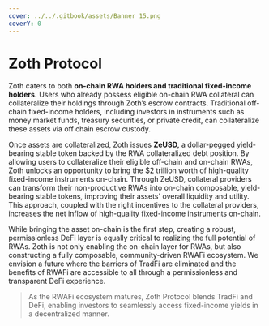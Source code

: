 ```yaml
---
cover: ../../.gitbook/assets/Banner 15.png
coverY: 0
---
```


# Zoth Protocol

Zoth caters to both **on-chain RWA holders and traditional fixed-income holders.** Users who already possess eligible on-chain RWA collateral can collateralize their holdings through Zoth’s escrow contracts. Traditional off-chain fixed-income holders, including investors in instruments such as money market funds, treasury securities, or private credit, can collateralize these assets via off chain escrow custody.

Once assets are collateralized, Zoth issues **ZeUSD,** a dollar-pegged yield-bearing stable token backed by the RWA collateralized debt position. By allowing users to collateralize their eligible off-chain and on-chain RWAs, Zoth unlocks an opportunity to bring the $2 trillion worth of high-quality fixed-income instruments on-chain. Through ZeUSD, collateral providers can transform their non-productive RWAs into on-chain composable, yield-bearing stable tokens, improving their assets' overall liquidity and utility. This approach, coupled with the right incentives to the collateral providers, increases the net inflow of high-quality fixed-income instruments on-chain.

While bringing the asset on-chain is the first step, creating a robust, permissionless DeFi layer is equally critical to realizing the full potential of RWAs. Zoth is not only enabling the on-chain layer for RWAs, but also constructing a fully composable, community-driven RWAFi ecosystem. We envision a future where the barriers of TradFi are eliminated and the benefits of RWAFi are accessible to all through a permissionless and transparent DeFi experience.

> As the RWAFi ecosystem matures, Zoth Protocol blends TradFi and DeFi, enabling investors to seamlessly access fixed-income yields in a decentralized manner.

